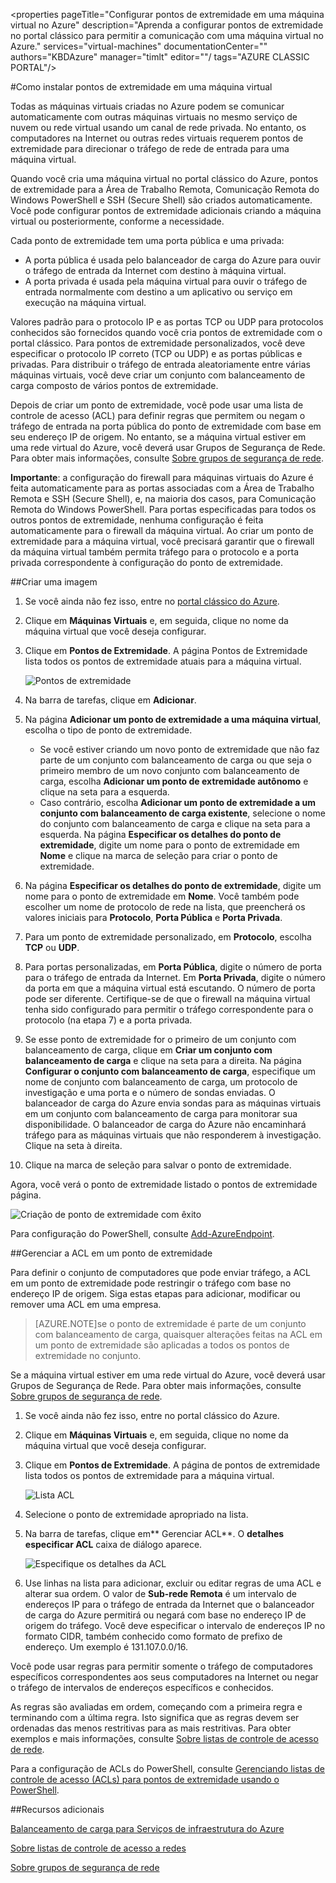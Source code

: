 \<properties pageTitle="Configurar pontos de extremidade em uma máquina virtual no Azure" description="Aprenda a configurar pontos de extremidade no portal clássico para permitir a comunicação com uma máquina virtual no Azure." services="virtual-machines" documentationCenter="" authors="KBDAzure" manager="timlt" editor=""/ tags="AZURE CLASSIC PORTAL"/\>

<tags 
	ms.service="virtual-machines" 
	ms.workload="infrastructure-services" 
	ms.tgt_pltfrm="na" 
	ms.devlang="na" 
	ms.topic="article" 
	ms.date="04/27/2015" 
	ms.author="kathydav"/>

#Como instalar pontos de extremidade em uma máquina virtual

Todas as máquinas virtuais criadas no Azure podem se comunicar automaticamente com outras máquinas virtuais no mesmo serviço de nuvem ou rede virtual usando um canal de rede privada. No entanto, os computadores na Internet ou outras redes virtuais requerem pontos de extremidade para direcionar o tráfego de rede de entrada para uma máquina virtual.

Quando você cria uma máquina virtual no portal clássico do Azure, pontos de extremidade para a Área de Trabalho Remota, Comunicação Remota do Windows PowerShell e SSH \(Secure Shell\) são criados automaticamente. Você pode configurar pontos de extremidade adicionais criando a máquina virtual ou posteriormente, conforme a necessidade.

Cada ponto de extremidade tem uma porta pública e uma privada:

- A porta pública é usada pelo balanceador de carga do Azure para ouvir o tráfego de entrada da Internet com destino à máquina virtual. 
- A porta privada é usada pela máquina virtual para ouvir o tráfego de entrada normalmente com destino a um aplicativo ou serviço em execução na máquina virtual.

Valores padrão para o protocolo IP e as portas TCP ou UDP para protocolos conhecidos são fornecidos quando você cria pontos de extremidade com o portal clássico. Para pontos de extremidade personalizados, você deve especificar o protocolo IP correto \(TCP ou UDP\) e as portas públicas e privadas. Para distribuir o tráfego de entrada aleatoriamente entre várias máquinas virtuais, você deve criar um conjunto com balanceamento de carga composto de vários pontos de extremidade.

Depois de criar um ponto de extremidade, você pode usar uma lista de controle de acesso \(ACL\) para definir regras que permitem ou negam o tráfego de entrada na porta pública do ponto de extremidade com base em seu endereço IP de origem. No entanto, se a máquina virtual estiver em uma rede virtual do Azure, você deverá usar Grupos de Segurança de Rede. Para obter mais informações, consulte [Sobre grupos de segurança de rede](https://msdn.microsoft.com/library/azure/dn848316.aspx).

**Importante**: a configuração do firewall para máquinas virtuais do Azure é feita automaticamente para as portas associadas com a Área de Trabalho Remota e SSH \(Secure Shell\), e, na maioria dos casos, para Comunicação Remota do Windows PowerShell. Para portas especificadas para todos os outros pontos de extremidade, nenhuma configuração é feita automaticamente para o firewall da máquina virtual. Ao criar um ponto de extremidade para a máquina virtual, você precisará garantir que o firewall da máquina virtual também permita tráfego para o protocolo e a porta privada correspondente à configuração do ponto de extremidade.

##Criar uma imagem

1.	Se você ainda não fez isso, entre no [portal clássico do Azure](http://manage.windowsazure.com/).
2.	Clique em **Máquinas Virtuais** e, em seguida, clique no nome da máquina virtual que você deseja configurar.
3.	Clique em **Pontos de Extremidade**. A página Pontos de Extremidade lista todos os pontos de extremidade atuais para a máquina virtual.

	![Pontos de extremidade](./media/virtual-machines-set-up-endpoints-classic-portal/endpointswindows.png)
 
4.	Na barra de tarefas, clique em **Adicionar**.
5.	Na página **Adicionar um ponto de extremidade a uma máquina virtual**, escolha o tipo de ponto de extremidade. 

	- Se você estiver criando um novo ponto de extremidade que não faz parte de um conjunto com balanceamento de carga ou que seja o primeiro membro de um novo conjunto com balanceamento de carga, escolha **Adicionar um ponto de extremidade autônomo** e clique na seta para a esquerda.
	- Caso contrário, escolha **Adicionar um ponto de extremidade a um conjunto com balanceamento de carga existente**, selecione o nome do conjunto com balanceamento de carga e clique na seta para a esquerda. Na página **Especificar os detalhes do ponto de extremidade**, digite um nome para o ponto de extremidade em **Nome** e clique na marca de seleção para criar o ponto de extremidade.

6.	Na página **Especificar os detalhes do ponto de extremidade**, digite um nome para o ponto de extremidade em **Nome**. Você também pode escolher um nome de protocolo de rede na lista, que preencherá os valores iniciais para **Protocolo**, **Porta Pública** e **Porta Privada**.
7.	Para um ponto de extremidade personalizado, em **Protocolo**, escolha **TCP** ou **UDP**.
8.	Para portas personalizadas, em **Porta Pública**, digite o número de porta para o tráfego de entrada da Internet. Em **Porta Privada**, digite o número da porta em que a máquina virtual está escutando. O número de porta pode ser diferente. Certifique-se de que o firewall na máquina virtual tenha sido configurado para permitir o tráfego correspondente para o protocolo \(na etapa 7\) e a porta privada.
9.	Se esse ponto de extremidade for o primeiro de um conjunto com balanceamento de carga, clique em **Criar um conjunto com balanceamento de carga** e clique na seta para a direita. Na página **Configurar o conjunto com balanceamento de carga**, especifique um nome de conjunto com balanceamento de carga, um protocolo de investigação e uma porta e o número de sondas enviadas. O balanceador de carga do Azure envia sondas para as máquinas virtuais em um conjunto com balanceamento de carga para monitorar sua disponibilidade. O balanceador de carga do Azure não encaminhará tráfego para as máquinas virtuais que não responderem à investigação. Clique na seta à direita.
10.	Clique na marca de seleção para salvar o ponto de extremidade.

Agora, você verá o ponto de extremidade listado o pontos de extremidade página.

![Criação de ponto de extremidade com êxito](./media/virtual-machines-set-up-endpoints-classic-portal/endpointwindowsnew.png)
 
Para configuração do PowerShell, consulte [Add-AzureEndpoint](https://msdn.microsoft.com/library/azure/dn495300.aspx).

##Gerenciar a ACL em um ponto de extremidade

Para definir o conjunto de computadores que pode enviar tráfego, a ACL em um ponto de extremidade pode restringir o tráfego com base no endereço IP de origem. Siga estas etapas para adicionar, modificar ou remover uma ACL em uma empresa.

> [AZURE.NOTE]se o ponto de extremidade é parte de um conjunto com balanceamento de carga, quaisquer alterações feitas na ACL em um ponto de extremidade são aplicadas a todos os pontos de extremidade no conjunto.

Se a máquina virtual estiver em uma rede virtual do Azure, você deverá usar Grupos de Segurança de Rede. Para obter mais informações, consulte [Sobre grupos de segurança de rede](https://msdn.microsoft.com/library/azure/dn848316.aspx).


1.	Se você ainda não fez isso, entre no portal clássico do Azure.
2.	Clique em **Máquinas Virtuais** e, em seguida, clique no nome da máquina virtual que você deseja configurar.
3.	Clique em **Pontos de Extremidade**. A página de pontos de extremidade lista todos os pontos de extremidade para a máquina virtual.

    ![Lista ACL](./media/virtual-machines-set-up-endpoints-classic-portal/EndpointsShowsDefaultEndpointsForVM.png)
 
4.	Selecione o ponto de extremidade apropriado na lista.
5.	Na barra de tarefas, clique em** Gerenciar ACL**. O **detalhes especificar ACL** caixa de diálogo aparece.

    ![Especifique os detalhes da ACL](./media/virtual-machines-set-up-endpoints-classic-portal/EndpointACLdetails.png)
 
6.	Use linhas na lista para adicionar, excluir ou editar regras de uma ACL e alterar sua ordem. O valor de **Sub-rede Remota** é um intervalo de endereços IP para o tráfego de entrada da Internet que o balanceador de carga do Azure permitirá ou negará com base no endereço IP de origem do tráfego. Você deve especificar o intervalo de endereços IP no formato CIDR, também conhecido como formato de prefixo de endereço. Um exemplo é 131.107.0.0/16.

Você pode usar regras para permitir somente o tráfego de computadores específicos correspondentes aos seus computadores na Internet ou negar o tráfego de intervalos de endereços específicos e conhecidos.

As regras são avaliadas em ordem, começando com a primeira regra e terminando com a última regra. Isto significa que as regras devem ser ordenadas das menos restritivas para as mais restritivas. Para obter exemplos e mais informações, consulte [Sobre listas de controle de acesso de rede](http://go.microsoft.com/fwlink/p/?linkid=303816&clcid=0x409).

Para a configuração de ACLs do PowerShell, consulte [Gerenciando listas de controle de acesso \(ACLs\) para pontos de extremidade usando o PowerShell](https://msdn.microsoft.com/library/azure/dn376543.aspx).

##Recursos adicionais

[Balanceamento de carga para Serviços de infraestrutura do Azure](virtual-machines-load-balance.md)

[Sobre listas de controle de acesso a redes](http://go.microsoft.com/fwlink/p/?linkid=303816&clcid=0x409)

[Sobre grupos de segurança de rede](https://msdn.microsoft.com/library/azure/dn848316.aspx)



<!--HONumber=52-->
